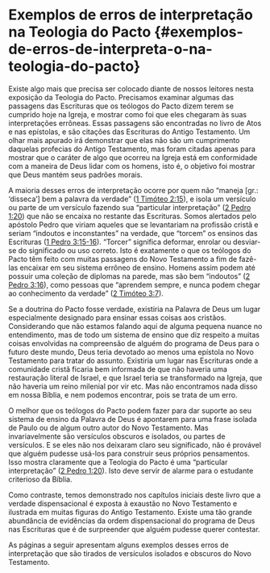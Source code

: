 # Exemplos de erros de interpretação na Teologia do Pacto {#exemplos-de-erros-de-interpreta-o-na-teologia-do-pacto}

Existe algo mais que precisa ser colocado diante de nossos leitores nesta exposição da Teologia do Pacto. Precisamos examinar algumas das passagens das Escrituras que os teólogos do Pacto dizem terem se cumprido hoje na Igreja, e mostrar como foi que eles chegaram às suas interpretações errôneas. Essas passagens são encontradas no livro de Atos e nas epístolas, e são citações das Escrituras do Antigo Testamento. Um olhar mais apurado irá demonstrar que elas não são um cumprimento daquelas profecias do Antigo Testamento, mas foram citadas apenas para mostrar que o caráter de algo que ocorreu na Igreja está em conformidade com a maneira de Deus lidar com os homens, isto é, o objetivo foi mostrar que Deus mantém seus padrões morais.

A maioria desses erros de interpretação ocorre por quem não “maneja [gr.: ‘disseca’] bem a palavra da verdade” ([1 Timóteo 2:15](http://bibliaonline.com.br/acf/1tm/2/15)), e isola um versículo ou parte de um versículo fazendo sua “particular interpretação” ([2 Pedro 1:20](http://bibliaonline.com.br/acf/2pe/1/20)) que não se encaixa no restante das Escrituras. Somos alertados pelo apóstolo Pedro que viriam aqueles que se levantariam na profissão cristã e seriam “indoutos e inconstantes” na verdade, que “torcem” os ensinos das Escrituras ([1 Pedro 3:15-16](http://bibliaonline.com.br/acf/1pe/3/15-16)). “Torcer” significa deformar, enrolar ou desviar-se do significado ou uso correto. Isto é exatamente o que os teólogos do Pacto têm feito com muitas passagens do Novo Testamento a fim de fazê-las encaixar em seu sistema errôneo de ensino. Homens assim podem até possuir uma coleção de diplomas na parede, mas são bem “indoutos” ([2 Pedro 3:16](http://bibliaonline.com.br/acf/2pe/3/16)), como pessoas que “aprendem sempre, e nunca podem chegar ao conhecimento da verdade” ([2 Timóteo 3:7](http://bibliaonline.com.br/acf/2tm/3/7)).

Se a doutrina do Pacto fosse verdade, existiria na Palavra de Deus um lugar especialmente designado para ensinar essas coisas aos cristãos. Considerando que não estamos falando aqui de alguma pequena nuance no entendimento, mas de todo um sistema de ensino que diz respeito a muitas coisas envolvidas na compreensão de alguém do programa de Deus para o futuro deste mundo, Deus teria devotado ao menos uma epístola no Novo Testamento para tratar do assunto. Existiria um lugar nas Escrituras onde a comunidade cristã ficaria bem informada de que não haveria uma restauração literal de Israel, e que Israel teria se transformado na Igreja, que não haveria um reino milenial por vir etc. Mas não encontramos nada disso em nossa Bíblia, e nem podemos encontrar, pois se trata de um erro.

O melhor que os teólogos do Pacto podem fazer para dar suporte ao seu sistema de ensino da Palavra de Deus é apontarem para uma frase isolada de Paulo ou de algum outro autor do Novo Testamento. Mas invariavelmente são versículos obscuros e isolados, ou partes de versículos. E se eles não nos deixaram claro seu significado, não é provável que alguém pudesse usá-los para construir seus próprios pensamentos. Isso mostra claramente que a Teologia do Pacto é uma “particular interpretação” ([2 Pedro 1:20](http://bibliaonline.com.br/acf/2pe/1/20)). Isto deve servir de alarme para o estudante criterioso da Bíblia.

Como contraste, temos demonstrado nos capítulos iniciais deste livro que a verdade dispensacional é exposta à exaustão no Novo Testamento e ilustrada em muitas figuras do Antigo Testamento. Existe uma tão grande abundância de evidências da ordem dispensacional do programa de Deus nas Escrituras que é de surpreender que alguém pudesse querer contestar.

As páginas a seguir apresentam alguns exemplos desses erros de interpretação que são tirados de versículos isolados e obscuros do Novo Testamento.